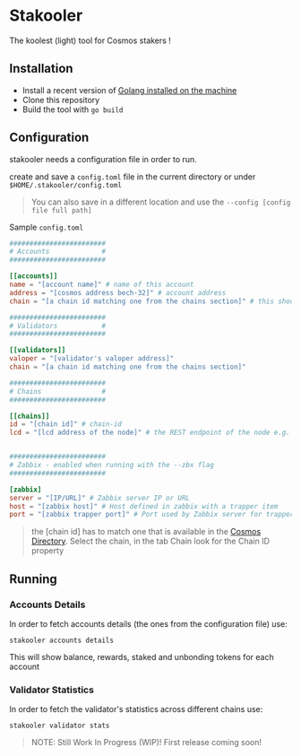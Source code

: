 # Stakooler

The koolest (light) tool for Cosmos stakers !

## Installation

* Install a recent version of [Golang installed on the machine](https://go.dev/doc/install)
* Clone this repository
* Build the tool with `go build`

## Configuration

stakooler needs a configuration file in order to run.

create and save a `config.toml` file in the current directory or under `$HOME/.stakooler/config.toml`

> You can also save in a different location and use the `--config [config file full path]`

Sample `config.toml`

```toml
########################
# Accounts             #
########################

[[accounts]]
name = "[account name]" # name of this account
address = "[cosmos address bech-32]" # account address
chain = "[a chain id matching one from the chains section]" # this should match the chain id of one of the chains configured

########################
# Validators           #
########################

[[validators]]
valoper = "[validator's valoper address]"
chain = "[a chain id matching one from the chains section]"

########################
# Chains               #
########################

[[chains]]
id = "[chain id]" # chain-id
lcd = "[lcd address of the node]" # the REST endpoint of the node e.g. http://myosmonode.com:1317


########################
# Zabbix - enabled when running with the --zbx flag
########################

[zabbix]
server = "[IP/URL]" # Zabbix server IP or URL
host = "[zabbix host]" # Host defined in zabbix with a trapper item
port = "[zabbix trapper port]" # Port used by Zabbix server for trapper items. Default 10051
```

> the [chain id] has to match one that is available in the [Cosmos Directory](https://cosmos.directory). Select the chain, in the tab Chain look for the  Chain ID property

## Running

### Accounts Details

In order to fetch accounts details (the ones from the configuration file) use:

```stakooler accounts details```

This will show balance, rewards, staked and unbonding tokens for each account

### Validator Statistics

In order to fetch the validator's statistics across different chains use:

```stakooler validator stats```

> NOTE: Still Work In Progress (WIP)! First release coming soon!
